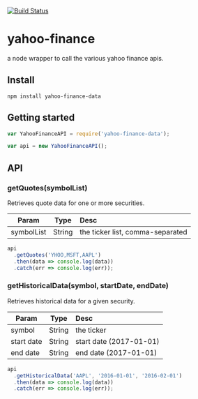 [![Build Status](https://travis-ci.org/stephanepericat/yahoo-finance.svg?branch=master)](https://travis-ci.org/stephanepericat/yahoo-finance)

# yahoo-finance

a node wrapper to call the various yahoo finance apis.

## Install

```shell
npm install yahoo-finance-data
```

## Getting started

```js
var YahooFinanceAPI = require('yahoo-finance-data');

var api = new YahooFinanceAPI();
```

<!-- ## Get Headlines

You can get news headlines for multiple tickers. -->

<!-- ```js
api
  .getHeadlines('AAPL,YHOO,MSFT')
  .then(function(res) {
    console.log("HEADLINES ?", res.headlines);
  })
```

## Get quote

```js
api
  .getQuote('AAPL')
  .then(function(res) {
    console.log("QUOTE ?", res.quote);
  });
``` -->
## API

### getQuotes(symbolList)

Retrieves quote data for one or more securities.

| Param        | Type    | Desc  |
| ------------ |:-------:| :---- |
| symbolList   | String  | the ticker list, comma-separated |

```js
api
  .getQuotes('YHOO,MSFT,AAPL')
  .then(data => console.log(data))
  .catch(err => console.log(err));
```

### getHistoricalData(symbol, startDate, endDate)

Retrieves historical data for a given security.

| Param        | Type    | Desc  |
| ------------ |:-------:| :---- |
| symbol       | String  | the ticker |
| start date   | String  | start date (2017-01-01) |
| end date     | String  | end date (2017-01-01) |

```js
api
  .getHistoricalData('AAPL', '2016-01-01', '2016-02-01')
  .then(data => console.log(data))
  .catch(err => console.log(err));
```

<!-- ## Ticker Search

```js
api.
  ticker('Apple')
  .then(function(res) {
    console.log("TICKER ?", res.search, res.results);
  });
``` -->
